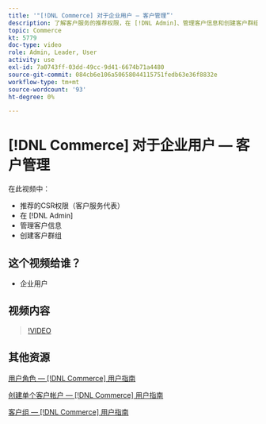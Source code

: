 ```yaml
---
title: '"[!DNL Commerce] 对于企业用户 — 客户管理”'
description: 了解客户服务的推荐权限，在 [!DNL Admin]、管理客户信息和创建客户群组。
topic: Commerce
kt: 5779
doc-type: video
role: Admin, Leader, User
activity: use
exl-id: 7a0743ff-03dd-49cc-9d41-6674b71a4480
source-git-commit: 084cb6e106a50658044115751fedb63e36f8832e
workflow-type: tm+mt
source-wordcount: '93'
ht-degree: 0%

---
```


# [!DNL Commerce] 对于企业用户 — 客户管理

在此视频中：

- 推荐的CSR权限（客户服务代表）
- 在 [!DNL Admin]
- 管理客户信息
- 创建客户群组

## 这个视频给谁？

- 企业用户

## 视频内容

>[!VIDEO](https://video.tv.adobe.com/v/36189?quality=12&learn=on)

## 其他资源

[用户角色 —  [!DNL Commerce] 用户指南](https://docs.magento.com/user-guide/system/permissions-user-roles.html)

[创建单个客户帐户 —  [!DNL Commerce] 用户指南](https://docs.magento.com/user-guide/customers/account-create.html)

[客户组 —  [!DNL Commerce] 用户指南](https://docs.magento.com/user-guide/customers/customer-groups.html)

